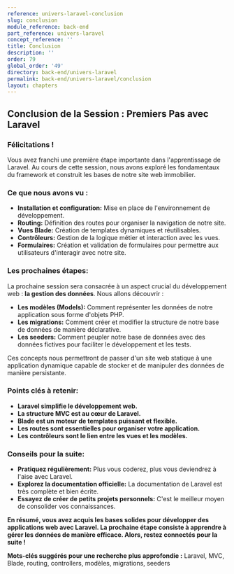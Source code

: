 ```yaml
---
reference: univers-laravel-conclusion
slug: conclusion
module_reference: back-end
part_reference: univers-laravel
concept_reference: ''
title: Conclusion
description: ''
order: 79
global_order: '49'
directory: back-end/univers-laravel
permalink: back-end/univers-laravel/conclusion
layout: chapters
---
```



## **Conclusion de la Session : Premiers Pas avec Laravel**

### **Félicitations !**

Vous avez franchi une première étape importante dans l'apprentissage de Laravel. Au cours de cette session, nous avons exploré les fondamentaux du framework et construit les bases de notre site web immobilier. 

### **Ce que nous avons vu :**

* **Installation et configuration:** Mise en place de l'environnement de développement.
* **Routing:** Définition des routes pour organiser la navigation de notre site.
* **Vues Blade:** Création de templates dynamiques et réutilisables.
* **Contrôleurs:** Gestion de la logique métier et interaction avec les vues.
* **Formulaires:** Création et validation de formulaires pour permettre aux utilisateurs d'interagir avec notre site.

### **Les prochaines étapes:**

La prochaine session sera consacrée à un aspect crucial du développement web : **la gestion des données**. Nous allons découvrir :

* **Les modèles (Models):** Comment représenter les données de notre application sous forme d'objets PHP.
* **Les migrations:** Comment créer et modifier la structure de notre base de données de manière déclarative.
* **Les seeders:** Comment peupler notre base de données avec des données fictives pour faciliter le développement et les tests.

Ces concepts nous permettront de passer d'un site web statique à une application dynamique capable de stocker et de manipuler des données de manière persistante. 

### **Points clés à retenir:**

* **Laravel simplifie le développement web.**
* **La structure MVC est au cœur de Laravel.**
* **Blade est un moteur de templates puissant et flexible.**
* **Les routes sont essentielles pour organiser votre application.**
* **Les contrôleurs sont le lien entre les vues et les modèles.**

### **Conseils pour la suite:**

* **Pratiquez régulièrement:** Plus vous coderez, plus vous deviendrez à l'aise avec Laravel.
* **Explorez la documentation officielle:** La documentation de Laravel est très complète et bien écrite.
* **Essayez de créer de petits projets personnels:** C'est le meilleur moyen de consolider vos connaissances.

**En résumé, vous avez acquis les bases solides pour développer des applications web avec Laravel. La prochaine étape consiste à apprendre à gérer les données de manière efficace. Alors, restez connectés pour la suite !**


**Mots-clés suggérés pour une recherche plus approfondie :** Laravel, MVC, Blade, routing, controllers, modèles, migrations, seeders
